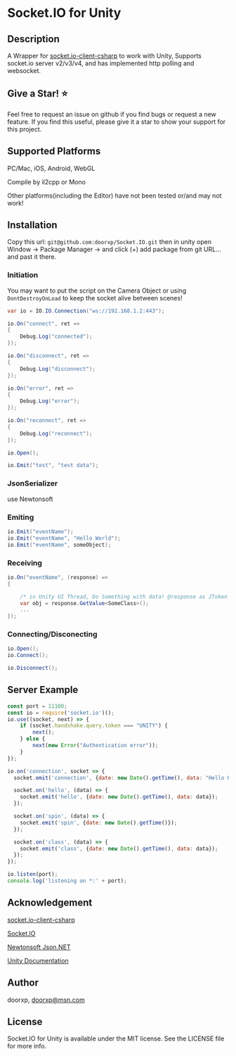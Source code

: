 # Socket.IO for Unity

## Description

A Wrapper for [socket.io-client-csharp](https://github.com/doghappy/socket.io-client-csharp) to work with Unity,
Supports socket.io server v2/v3/v4, and has implemented http polling and websocket.

## Give a Star! ⭐

Feel free to request an issue on github if you find bugs or request a new feature.
If you find this useful, please give it a star to show your support for this project.

## Supported Platforms

PC/Mac, iOS, Android, WebGL

Compile by il2cpp or Mono

Other platforms(including the Editor) have not been tested or/and may not work!

## Installation

Copy this url:
```git@github.com:doorxp/Socket.IO.git```
then in unity open Window -> Package Manager -> and click (+) add package from git URL... and past it there.


### Initiation

You may want to put the script on the Camera Object or using ```DontDestroyOnLoad``` to keep the socket alive between scenes!

```csharp
var io = IO.IO.Connection("ws://192.168.1.2:443");

io.On("connect", ret =>
{
    Debug.Log("connected");
});

io.On("disconnect", ret =>
{
    Debug.Log("disconnect");
});

io.On("error", ret =>
{
    Debug.Log("error");
});

io.On("reconnect", ret =>
{
    Debug.Log("reconnect");
});

io.Open();

io.Emit("test", "test data");
```

### JsonSerializer

use Newtonsoft

### Emiting

```csharp
io.Emit("eventName");
io.Emit("eventName", "Hello World");
io.Emit("eventName", someObject);
```

### Receiving

```csharp
io.On("eventName", (response) =>
{

    /* in Unity UI Thread, Do Something with data! @response as JToken */
    var obj = response.GetValue<SomeClass>();
    ...
});
```

### Connecting/Disconecting

```csharp
io.Open();
io.Connect();

io.Disconnect();
```

## Server Example

```javascript
const port = 11100;
const io = require('socket.io')();
io.use((socket, next) => {
    if (socket.handshake.query.token === "UNITY") {
        next();
    } else {
        next(new Error("Authentication error"));
    }
});

io.on('connection', socket => {
  socket.emit('connection', {date: new Date().getTime(), data: "Hello Unity"})

  socket.on('hello', (data) => {
    socket.emit('hello', {date: new Date().getTime(), data: data});
  });

  socket.on('spin', (data) => {
    socket.emit('spin', {date: new Date().getTime()});
  });

  socket.on('class', (data) => {
    socket.emit('class', {date: new Date().getTime(), data: data});
  });
});

io.listen(port);
console.log('listening on *:' + port);
```

## Acknowledgement

[socket.io-client-csharp](https://github.com/doghappy/socket.io-client-csharp)

[Socket.IO](https://github.com/socketio/socket.io)

[Newtonsoft Json.NET](https://www.newtonsoft.com/json/help/html/Introduction.htm)

[Unity Documentation](https://docs.unity.com)

## Author

doorxp, doorxp@msn.com

## License

Socket.IO for Unity is available under the MIT license. See the LICENSE file for more info.
